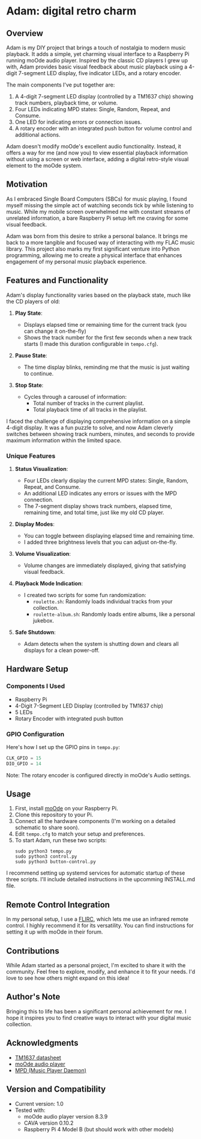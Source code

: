 # Adam: digital retro charm

## Overview

Adam is my DIY project that brings a touch of nostalgia to modern music playback. It adds a simple, yet charming visual interface to a Raspberry Pi running moOde audio player. Inspired by the classic CD players I grew up with, Adam provides basic visual feedback about music playback using a 4-digit 7-segment LED display, five indicator LEDs, and a rotary encoder.

The main components I've put together are:
1. A 4-digit 7-segment LED display (controlled by a TM1637 chip) showing track numbers, playback time, or volume.
2. Four LEDs indicating MPD states: Single, Random, Repeat, and Consume.
3. One LED for indicating errors or connection issues.
4. A rotary encoder with an integrated push button for volume control and additional actions.

Adam doesn't modify moOde's excellent audio functionality. Instead, it offers a way for me (and now you) to view essential playback information without using a screen or web interface, adding a digital retro-style visual element to the moOde system.

## Motivation

As I embraced Single Board Computers (SBCs) for music playing, I found myself missing the simple act of watching seconds tick by while listening to music. While my mobile screen overwhelmed me with constant streams of unrelated information, a bare Raspberry Pi setup left me craving for some visual feedback. 

Adam was born from this desire to strike a personal balance. It brings me back to a more tangible and focused way of interacting with my FLAC music library. This project also marks my first significant venture into Python programming, allowing me to create a physical interface that enhances engagement of my personal music playback experience.

## Features and Functionality

Adam's display functionality varies based on the playback state, much like the CD players of old:

1. **Play State**: 
   - Displays elapsed time or remaining time for the current track (you can change it on-the-fly)
   - Shows the track number for the first few seconds when a new track starts (I made this duration configurable in `tempo.cfg`).

2. **Pause State**:
   - The time display blinks, reminding me that the music is just waiting to continue.

3. **Stop State**:
   - Cycles through a carousel of information:
     - Total number of tracks in the current playlist.
     - Total playback time of all tracks in the playlist.

I faced the challenge of displaying comprehensive information on a simple 4-digit display. It was a fun puzzle to solve, and now Adam cleverly switches between showing track numbers, minutes, and seconds to provide maximum information within the limited space.

### Unique Features

1. **Status Visualization**:
   - Four LEDs clearly display the current MPD states: Single, Random, Repeat, and Consume.
   - An additional LED indicates any errors or issues with the MPD connection.
   - The 7-segment display shows track numbers, elapsed time, remaining time, and total time, just like my old CD player.

2. **Display Modes**:
   - You can toggle between displaying elapsed time and remaining time.
   - I added three brightness levels that you can adjust on-the-fly.

3. **Volume Visualization**:
   - Volume changes are immediately displayed, giving that satisfying visual feedback.

4. **Playback Mode Indication**:
   - I created two scripts for some fun randomization:
     - `roulette.sh`: Randomly loads individual tracks from your collection.
     - `roulette-album.sh`: Randomly loads entire albums, like a personal jukebox.

5. **Safe Shutdown**:
   - Adam detects when the system is shutting down and clears all displays for a clean power-off.

## Hardware Setup

### Components I Used
- Raspberry Pi
- 4-Digit 7-Segment LED Display (controlled by TM1637 chip)
- 5 LEDs
- Rotary Encoder with integrated push button

### GPIO Configuration
Here's how I set up the GPIO pins in `tempo.py`:
```python
CLK_GPIO = 15
DIO_GPIO = 14
```
Note: The rotary encoder is configured directly in moOde's Audio settings.

## Usage

1. First, install [moOde](https://moodeaudio.org/) on your Raspberry Pi.
2. Clone this repository to your Pi.
3. Connect all the hardware components (I'm working on a detailed schematic to share soon).
4. Edit `tempo.cfg` to match your setup and preferences.
5. To start Adam, run these two scripts:
   ```
   sudo python3 tempo.py
   sudo python3 control.py
   sudo python3 button-control.py
   ```

I recommend setting up systemd services for automatic startup of these three scripts. I'll include detailed instructions in the upcomming INSTALL.md file.

## Remote Control Integration

In my personal setup, I use a [FLIRC](https://flirc.tv/), which lets me use an infrared remote control. I highly recommend it for its versatility. You can find instructions for setting it up with moOde in their forum.

## Contributions

While Adam started as a personal project, I'm excited to share it with the community. Feel free to explore, modify, and enhance it to fit your needs. I'd love to see how others might expand on this idea!

## Author's Note

Bringing this to life has been a significant personal achievement for me. I hope it inspires you to find creative ways to interact with your digital music collection.

## Acknowledgments

- [TM1637 datasheet](https://www.makerguides.com/wp-content/uploads/2019/08/TM1637-Datasheet.pdf)
- [moOde audio player](https://moodeaudio.org/)
- [MPD (Music Player Daemon)](https://www.musicpd.org/)

## Version and Compatibility

- Current version: 1.0
- Tested with:
  - moOde audio player version 8.3.9
  - CAVA version 0.10.2
  - Raspberry Pi 4 Model B (but should work with other models)
